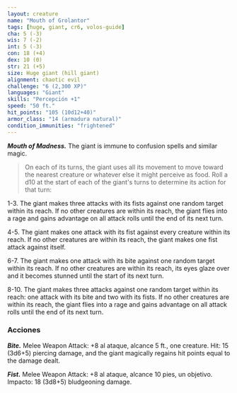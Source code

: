 ```yaml
---
layout: creature
name: "Mouth of Grolantor"
tags: [huge, giant, cr6, volos-guide]
cha: 5 (-3)
wis: 7 (-2)
int: 5 (-3)
con: 18 (+4)
dex: 10 (0)
str: 21 (+5)
size: Huge giant (hill giant)
alignment: chaotic evil
challenge: "6 (2,300 XP)"
languages: "Giant"
skills: "Percepción +1"
speed: "50 ft."
hit_points: "105 (10d12+40)"
armor_class: "14 (armadura natural)"
condition_immunities: "frightened"
---
```


***Mouth of Madness.*** The giant is immune to confusion spells and similar magic.

>On each of its turns, the giant uses all its movement to move toward the nearest creature or whatever else it might perceive as food. Roll a d10 at the start of each of the giant's turns to determine its action for that turn:

1-3. The giant makes three attacks with its fists against one random target within its reach. If no other creatures are within its reach, the giant flies into a rage and gains advantage on all attack rolls until the end of its next turn.

4-5. The giant makes one attack with its fist against every creature within its reach. If no other creatures are within its reach, the giant makes one fist attack against itself.

6-7. The giant makes one attack with its bite against one random target within its reach. If no other creatures are within its reach, its eyes glaze over and it becomes stunned until the start of its next turn.

8-10. The giant makes three attacks against one random target within its reach: one attack with its bite and two with its fists. If no other creatures are within its reach, the giant flies into a rage and gains advantage on all attack rolls until the end of its next turn.

### Acciones

***Bite.*** Melee Weapon Attack: +8 al ataque, alcance 5 ft., one creature. Hit: 15 (3d6+5) piercing damage, and the giant magically regains hit points equal to the damage dealt.

***Fist.*** Melee Weapon Attack: +8 al ataque, alcance 10 pies, un objetivo. Impacto: 18 (3d8+5) bludgeoning damage.